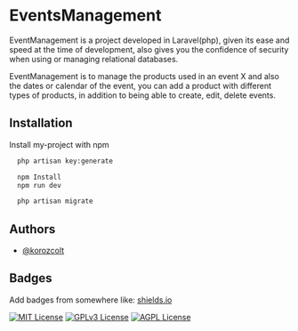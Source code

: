 # EventsManagement

EventManagement is a project developed in Laravel(php), given its ease and speed at the time of development, also gives you the confidence of security when using or managing relational databases.

EventManagement is to manage the products used in an event X and also the dates or calendar of the event, you can add a product with different types of products, in addition to being able to create, edit, delete events.

## Installation

Install my-project with npm

```bash
  php artisan key:generate

  npm Install
  npm run dev

  php artisan migrate
```

## Authors

-   [@korozcolt](https://github.com/korozcolt)

## Badges

Add badges from somewhere like: [shields.io](https://shields.io/)

[![MIT License](https://img.shields.io/badge/License-MIT-green.svg)](https://choosealicense.com/licenses/mit/)
[![GPLv3 License](https://img.shields.io/badge/License-GPL%20v3-yellow.svg)](https://opensource.org/licenses/)
[![AGPL License](https://img.shields.io/badge/license-AGPL-blue.svg)](http://www.gnu.org/licenses/agpl-3.0)
